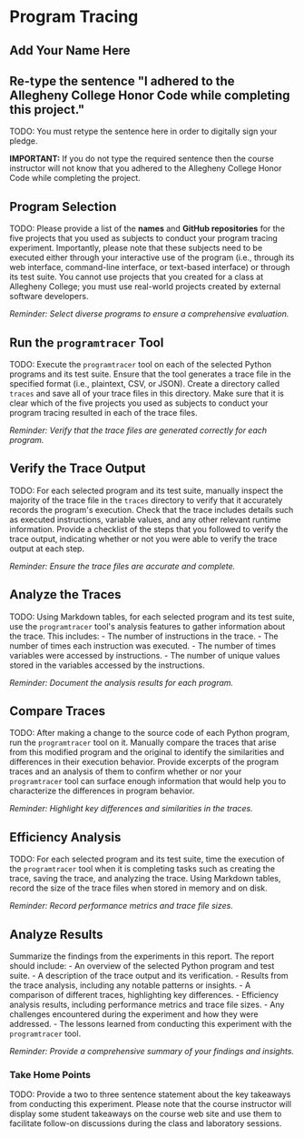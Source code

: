 # Program Tracing

## Add Your Name Here

## Re-type the sentence "I adhered to the Allegheny College Honor Code while completing this project."

TODO: You must retype the sentence here in order to digitally sign your pledge.

**IMPORTANT:** If you do not type the required sentence then the course
instructor will not know that you adhered to the Allegheny College Honor Code
while completing the project.

## Program Selection

TODO: Please provide a list of the **names** and **GitHub repositories** for the
five projects that you used as subjects to conduct your program tracing
experiment. Importantly, please note that these subjects need to be executed
either through your interactive use of the program (i.e., through its web
interface, command-line interface, or text-based interface) or through its test
suite. You cannot use projects that you created for a class at Allegheny College;
you must use real-world projects created by external software developers.

_Reminder: Select diverse programs to ensure a comprehensive evaluation._

## Run the `programtracer` Tool

TODO: Execute the `programtracer` tool on each of the selected Python programs
and its test suite. Ensure that the tool generates a trace file in the specified
format (i.e., plaintext, CSV, or JSON). Create a directory called `traces` and
save all of your trace files in this directory. Make sure that it is clear which
of the five projects you used as subjects to conduct your program tracing
resulted in each of the trace files.

_Reminder: Verify that the trace files are generated correctly for each program._

## Verify the Trace Output

TODO: For each selected program and its test suite, manually inspect the
majority of the trace file in the `traces` directory to verify that it
accurately records the program's execution. Check that the trace includes
details such as executed instructions, variable values, and any other relevant
runtime information. Provide a checklist of the steps that you followed to
verify the trace output, indicating whether or not you were able to verify the
trace output at each step.

_Reminder: Ensure the trace files are accurate and complete._

## Analyze the Traces

TODO: Using Markdown tables, for each selected program and its test suite,
use the `programtracer` tool's analysis features to gather information about the
trace. This includes:
    - The number of instructions in the trace.
    - The number of times each instruction was executed.
    - The number of times variables were accessed by instructions.
    - The number of unique values stored in the variables accessed by the instructions.

_Reminder: Document the analysis results for each program._

## Compare Traces

TODO: After making a change to the source code of each Python program, run the
`programtracer` tool on it. Manually compare the traces that arise from this
modified program and the original to identify the similarities and differences
in their execution behavior. Provide excerpts of the program traces and an
analysis of them to confirm whether or nor your `programtracer` tool can
surface enough information that would help you to characterize the differences
in program behavior.

_Reminder: Highlight key differences and similarities in the traces._

## Efficiency Analysis

TODO: For each selected program and its test suite, time the execution of the
`programtracer` tool when it is completing tasks such as creating the trace,
saving the trace, and analyzing the trace. Using Markdown tables, record the
size of the trace files when stored in memory and on disk.

_Reminder: Record performance metrics and trace file sizes._

## Analyze Results

Summarize the findings from the experiments in this report. The report should include:
    - An overview of the selected Python program and test suite.
    - A description of the trace output and its verification.
    - Results from the trace analysis, including any notable patterns or insights.
    - A comparison of different traces, highlighting key differences.
    - Efficiency analysis results, including performance metrics and trace file sizes.
    - Any challenges encountered during the experiment and how they were addressed.
    - The lessons learned from conducting this experiment with the `programtracer` tool.

_Reminder: Provide a comprehensive summary of your findings and insights._

### Take Home Points

TODO: Provide a two to three sentence statement about the key takeaways from
conducting this experiment. Please note that the course instructor will display
some student takeaways on the course web site and use them to facilitate
follow-on discussions during the class and laboratory sessions.
